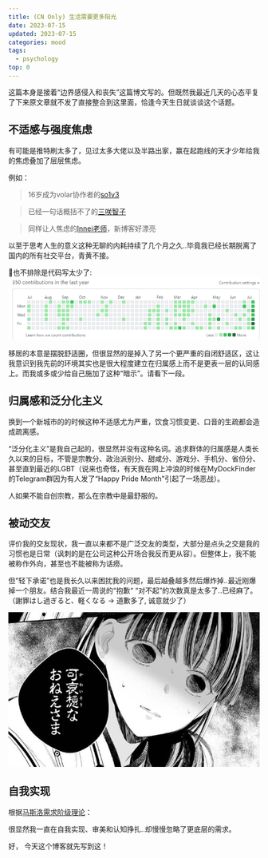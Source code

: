 ```yaml
---
title: (CN Only) 生活需要更多阳光
date: 2023-07-15
updated: 2023-07-15
categories: mood
tags:
  - psychology
top: 0
---
```

这篇本身是接着“边界感侵入和丧失”这篇博文写的。但既然我最近几天的心态平复了下来原文章就不发了直接整合到这里面，恰逢今天生日就谈谈这个话题。

## 不适感与强度焦虑
有可能是推特刷太多了，见过太多大佬以及半路出家，赢在起跑线的天才少年给我的焦虑叠加了层层焦虑。

例如：
> 16岁成为volar协作者的[so1v3](https://twitter.com/so1v3)

> 已经一句话概括不了的[三咲智子](https://twitter.com/sanxiaozhizi) 

> 同样让人焦虑的[Innei老师](https://innei.in/)，新博客好漂亮

以至于思考人生的意义这种无聊的内耗持续了几个月之久..毕竟我已经长期脱离了国内的所有社交平台，青黄不接。


:tada:也不排除是代码写太少了:
![我完全不能看的Contribution](https://raw.githubusercontent.com/FlynnCao/blog-images/main/img/20230715164440.png)

移居的本意是摆脱舒适圈，但很显然的是掉入了另一个更严重的自闭舒适区，这让我意识到我先前的环境其实也是很大程度建立在归属感上而不是更表一层的认同感上。而我或多或少给自己施加了这种“暗示”。请看下一段。

## 归属感和泛分化主义

换到一个新城市的的时候这种不适感尤为严重，饮食习惯变更、口音的生疏都会造成疏离感。

“泛分化主义”是我自己起的，很显然并没有这种名词。追求群体的归属感是人类长久以来的目标，不管是宗教分、政治派别分、甜咸分、游戏分、手机分、省份分、甚至直到最近的LGBT（说来也奇怪，有天我在网上冲浪的时候在MyDockFinder的Telegram群因为有人发了“Happy Pride Month"引起了一场恶战）。

人如果不能自创宗教，那么在宗教中是最舒服的。

## 被动交友
评价我的交友现状，我一直以来都不是广泛交友的类型，大部分是点头之交是我的习惯也是日常（讽刺的是在公司这种公开场合我反而更从容）。但整体上，我不能被称作外向，甚至也不能被称为话痨。

但“轻下承诺”也是我长久以来困扰我的问题，最后越叠越多然后爆炸掉..最近刚爆掉一个朋友。结合我最近一周说的“抱歉“ “对不起”的次数真是太多了..已经麻了。（謝罪はし過ぎると、軽くなる -> 道歉多了, 诚意就少了）

![私の幸せな結婚](https://raw.githubusercontent.com/FlynnCao/blog-images/main/img/20230715142055.png)
## 自我实现
根据[马斯洛需求阶级理论](https://zh.wikipedia.org/zh-my/%E9%9C%80%E6%B1%82%E5%B1%82%E6%AC%A1%E7%90%86%E8%AE%BA)：


很显然我一直在自我实现、审美和认知挣扎..却慢慢忽略了更底层的需求。


好， 今天这个博客就先写到这！




